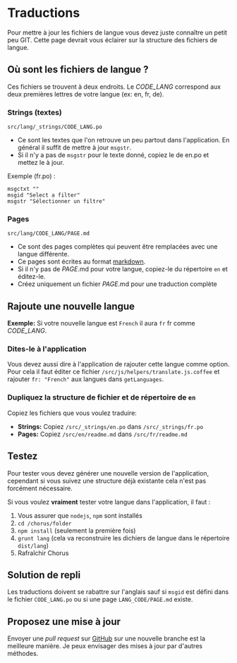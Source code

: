 # Traductions

Pour mettre à jour les fichiers de langue vous devez juste connaître un petit peu GIT.
Cette page devrait vous éclairer sur la structure des fichiers de langue.

## Où sont les fichiers de langue ?

Ces fichiers se trouvent à deux endroits. Le *CODE_LANG* correspond aux deux premières lettres de votre langue (ex: en, fr, de).

### Strings (textes)

`src/lang/_strings/CODE_LANG.po`

* Ce sont les textes que l'on retrouve un peu partout dans l'application. En général il suffit de mettre à jour `msgstr`.
* Si il n'y a pas de `msgstr` pour le texte donné, copiez le de en.po et mettez le à jour.

Exemple (fr.po) :
```
msgctxt ""
msgid "Select a filter"
msgstr "Sélectionner un filtre"
```

### Pages

`src/lang/CODE_LANG/PAGE.md`

* Ce sont des pages complètes qui peuvent être remplacées avec une langue différente.
* Ce pages sont écrites au format [markdown](https://en.wikipedia.org/wiki/Markdown).
* Si il n'y pas de *PAGE*.md pour votre langue, copiez-le du répertoire `en` et éditez-le.
* Créez uniquement un fichier *PAGE*.md pour une traduction complète

## Rajoute une nouvelle langue

**Exemple:** Si votre nouvelle langue est `French` il aura `fr` fr comme *CODE_LANG*.

### Dites-le à l'application

Vous devez aussi dire à l'application de rajouter cette langue comme option. Pour cela il faut éditer
ce fichier `/src/js/helpers/translate.js.coffee` et rajouter `fr: "French"` aux langues dans `getLanguages`.

### Dupliquez la structure de fichier et de répertoire de `en`

Copiez les fichiers que vous voulez traduire:

* **Strings:** Copiez `/src/_strings/en.po` dans `/src/_strings/fr.po`
* **Pages:** Copiez `/src/en/readme.md` dans `/src/fr/readme.md`

## Testez

Pour tester vous devez générer une nouvelle version de l'application, cependant si vous suivez une structure
 déjà existante cela n'est pas forcément nécessaire.

Si vous voulez **vraiment** tester votre langue dans l'application, il faut :

1. Vous assurer que `nodejs`, `npm` sont installés
2. `cd /chorus/folder`
3. `npm install` (seulement la première fois)
4. `grunt lang` (cela va reconstruire les dichiers de langue dans le répertoire `dist/lang`)
5. Rafraîchir Chorus

## Solution de repli

Les traductions doivent se rabattre sur l'anglais sauf si `msgid` est défini dans le fichier
`CODE_LANG.po` ou si une page `LANG_CODE/PAGE.md` existe.

## Proposez une mise à jour

Envoyer une *pull request* sur [GitHub](https://github.com/xbmc/chorus2) sur une nouvelle branche est
la meilleure manière. Je peux envisager des mises à jour par d'autres méthodes.
